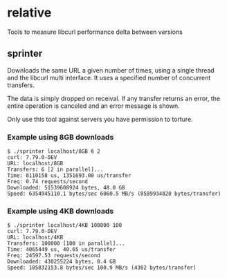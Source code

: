 # relative
Tools to measure libcurl performance delta between versions

## sprinter

Downloads the same URL a given number of times, using a single thread and the
libcurl multi interface. It uses a specified number of concurrent transfers.

The data is simply dropped on receival. If any transfer returns an error, the
entire operation is canceled and an error message is shown.

Only use this tool against servers you have permission to torture.

### Example using 8GB downloads

~~~
$ ./sprinter localhost/8GB 6 2
curl: 7.79.0-DEV
URL: localhost/8GB
Transfers: 6 [2 in parallel]...
Time: 8110158 us, 1351693.00 us/transfer
Freq: 0.74 requests/second
Downloaded: 51539608924 bytes, 48.0 GB
Speed: 6354945110.1 bytes/sec 6060.5 MB/s (8589934820 bytes/transfer)
~~~

### Example using 4KB downloads

~~~
$ ./sprinter localhost/4KB 100000 100
curl: 7.79.0-DEV
URL: localhost/4KB
Transfers: 100000 [100 in parallel]...
Time: 4065449 us, 40.65 us/transfer
Freq: 24597.53 requests/second
Downloaded: 430255224 bytes, 0.4 GB
Speed: 105832153.8 bytes/sec 100.9 MB/s (4302 bytes/transfer)
~~~
